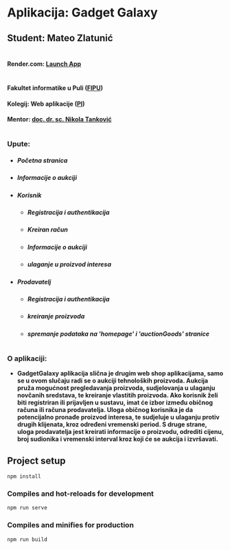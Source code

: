 # Aplikacija: Gadget Galaxy
## Student: Mateo Zlatunić

#

#### Render.com: [Launch App](https://gadgetgalaxy-frontend.onrender.com/)

#

#### Fakultet informatike u Puli ([FIPU](https://fipu.unipu.hr/))
#### Kolegij: Web aplikacije ([PI](https://ntankovic.unipu.hr/wa))
#### Mentor: [doc. dr. sc. Nikola Tanković](https://ntankovic.unipu.hr)

#

### Upute:
- ##### Početna stranica
- ##### Informacije o aukciji
- ##### Korisnik
  - ##### Registracija i authentikacija
  - ##### Kreiran račun
  - ##### Informacije o aukciji
  - ##### ulaganje u proizvod interesa
- ##### Prodavatelj
  - ##### Registracija i authentikacija
  - ##### kreiranje proizvoda
  - ##### spremanje podataka na 'homepage' i 'auctionGoods' stranice

#

### O aplikaciji:
- **GadgetGalaxy aplikacija slična je drugim web shop aplikacijama, samo se u ovom slučaju radi se o aukciji tehnoloških proizvoda. Aukcija pruža mogućnost pregledavanja proizvoda, sudjelovanja u ulaganju novčanih sredstava, te kreiranje vlastitih proizvoda. Ako korisnik želi biti registriran ili prijavljen u sustavu, imat će izbor između običnog računa ili računa prodavatelja. Uloga običnog korisnika je da potencijalno pronađe proizvod interesa, te sudjeluje u ulaganju protiv drugih klijenata, kroz određeni vremenski period. S druge strane, uloga prodavatelja jest kreirati informacije o proizvodu, odrediti cijenu, broj sudionika i vremenski interval kroz koji će se aukcija i izvršavati.**

## Project setup
```
npm install
```

### Compiles and hot-reloads for development
```
npm run serve
```

### Compiles and minifies for production
```
npm run build
```
